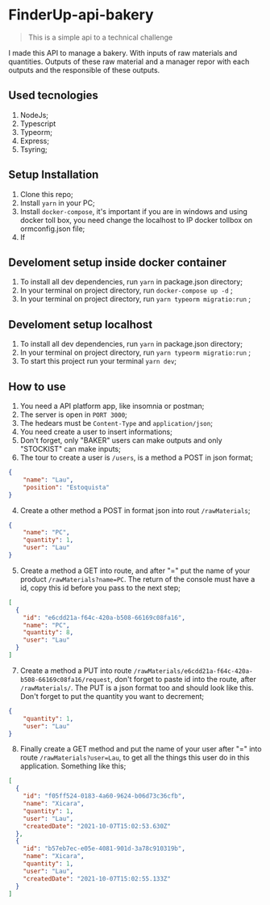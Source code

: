 # FinderUp-api-bakery

> This is a simple api to a technical challenge

I made this API to manage a bakery. With inputs of raw materials and quantities. Outputs of these raw material and a manager repor with each outputs and the responsible of these outputs.

## Used tecnologies

1. NodeJs;
2. Typescript
3. Typeorm;
4. Express;
5. Tsyring;

## Setup Installation

1. Clone this repo;
2. Install ``` yarn ``` in your PC;
3. Install ``` docker-compose ```, it's important if you are in windows and using docker toll box, you need change the localhost to IP docker tollbox on ormconfig.json file;
4. If  

## Develoment setup inside docker container

1. To install all dev dependencies, run ``` yarn ``` in package.json directory;
2. In your terminal on project directory, run ``` docker-compose up -d ``` ;
3. In your terminal on project directory, run ``` yarn typeorm migratio:run ``` ;

## Develoment setup localhost

1. To install all dev dependencies, run ``` yarn ``` in package.json directory;
2. In your terminal on project directory, run ``` yarn typeorm migratio:run ``` ;
4. To start this project run your terminal ``` yarn dev ```;

## How to use

1. You need a API platform app, like insomnia or postman;
2. The server is open in ``` PORT 3000 ```;
3. The hedears must be ``` Content-Type ``` and ``` application/json ```;
4. You need create a user to insert informations;
5. Don't forget, only "BAKER" users can make outputs and only "STOCKIST" can make inputs;
6. The tour to create a user is ``` /users ```, is a method a POST in json format;
```json
{
	"name": "Lau",
	"position": "Estoquista"
}
```

4. Create a other method a POST in format json into rout ``` /rawMaterials ```;
```json
{
	"name": "PC",
	"quantity": 1,
	"user": "Lau"
}
```

5. Create a method a GET into route, and after "=" put the name of your product ``` /rawMaterials?name=PC ```. The return of the console must have a id, copy this id before you pass to the next step;
```json
[
  {
    "id": "e6cdd21a-f64c-420a-b508-66169c08fa16",
    "name": "PC",
    "quantity": 8,
    "user": "Lau"
  }
]
```

7. Create a method a PUT into route ``` /rawMaterials/e6cdd21a-f64c-420a-b508-66169c08fa16/request ```, don't forget to paste id into the route, after ```/rawMaterials/```. The PUT is a json format too and should look like this. Don't forget to put the quantity you want to decrement;
```json
{
	"quantity": 1,
	"user": "Lau"
}
```

8. Finally create a GET method and put the name of your user after "=" into route ``` /rawMaterials?user=Lau ```, to get all the things this user do in this application. Something like this;
```json
[
  {
    "id": "f05ff524-0183-4a60-9624-b06d73c36cfb",
    "name": "Xicara",
    "quantity": 1,
    "user": "Lau",
    "createdDate": "2021-10-07T15:02:53.630Z"
  },
  {
    "id": "b57eb7ec-e05e-4081-901d-3a78c910319b",
    "name": "Xicara",
    "quantity": 1,
    "user": "Lau",
    "createdDate": "2021-10-07T15:02:55.133Z"
  }
]
```
